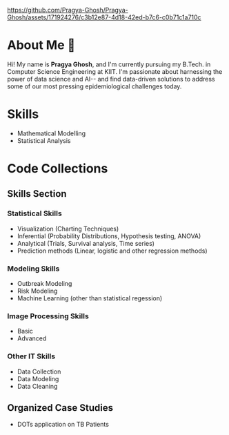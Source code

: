 https://github.com/Pragya-Ghosh/Pragya-Ghosh/assets/171924276/c3b12e87-4d18-42ed-b7c6-c0b71c1a710c

# About Me 👋
Hi! My name is **Pragya Ghosh**, and I'm currently pursuing my B.Tech. in Computer Science Engineering at KIIT. I'm passionate about harnessing the power of data science and AI-- and find data-driven solutions to address some of our most pressing epidemiological challenges today.

# Skills
- Mathematical Modelling
- Statistical Analysis

# Code Collections
## Skills Section 
### Statistical Skills
- Visualization (Charting Techniques)
- Inferential (Probability Distributions, Hypothesis testing, ANOVA)
- Analytical (Trials, Survival analysis, Time series)
- Prediction methods (Linear, logistic and other regression methods)
    
### Modeling Skills
- Outbreak Modeling
- Risk Modeling
- Machine Learning (other than statistical regession)
    
### Image Processing Skills
- Basic
- Advanced
    
### Other IT Skills
- Data Collection
- Data Modeling
- Data Cleaning


## Organized Case Studies
- DOTs application on TB Patients 

